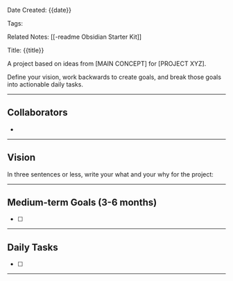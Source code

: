 Date Created: {{date}}

Tags: 

Related Notes: [[-readme Obsidian Starter Kit]]

Title: {{title}}

A project based on ideas from [MAIN CONCEPT] for [PROJECT XYZ].

Define your vision, work backwards to create goals, and break those goals into actionable daily tasks.

---

## Collaborators
- 

---
## Vision
In three sentences or less, write your what and your why for the project:

---
## Medium-term Goals (3-6 months)
- [ ] 

---
## Daily Tasks
- [ ] 
---